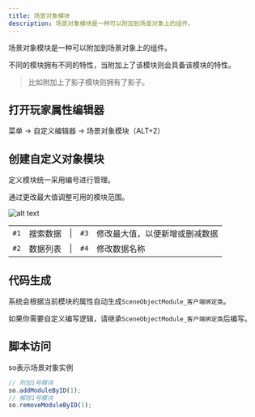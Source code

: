 ```yaml
---
title: 场景对象模块
description: 场景对象模块是一种可以附加到场景对象上的组件。
---
```


场景对象模块是一种可以附加到场景对象上的组件。

不同的模块拥有不同的特性，当附加上了该模块则会具备该模块的特性。

> 比如附加上了影子模块则拥有了影子。

## 打开玩家属性编辑器

菜单 -> 自定义编辑器 -> 场景对象模块（ALT+2）

## 创建自定义对象模块

定义模块统一采用编号进行管理。

通过更改最大值调整可用的模块范围。

![alt text](https://cdn.gcw.wiki.wiki/gcw/image/zh_hans/getting-started/19.edit/8.sceneobjectmodule/image.png)

|      |          |     |      |                                |
| ---- | -------- | --- | ---- | ------------------------------ |
| `#1` | 搜索数据 | \|  | `#3` | 修改最大值，以便新增或删减数据 |
| `#2` | 数据列表 | \|  | `#4` | 修改数据名称                   |

## 代码生成

系统会根据当前模块的属性自动生成`SceneObjectModule_客户端绑定类`。

如果你需要自定义编写逻辑，请继承`SceneObjectModule_客户端绑定类`后编写。

## 脚本访问

so表示场景对象实例

```ts [Script.ts]
// 附加1号模块
so.addModuleByID(1);
// 解除1号模块
so.removeModuleByID(1);
```

<!-- ## 参考资料

- API-单机版-游戏对象实体:SceneObjectEntity -->
